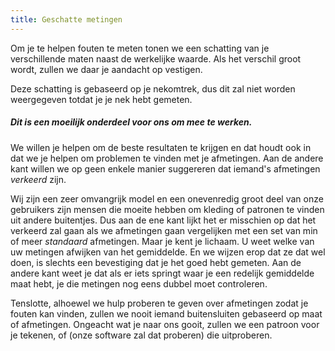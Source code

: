 ```yaml
---
title: Geschatte metingen
---
```


Om je te helpen fouten te meten tonen we een schatting van je verschillende maten naast de werkelijke waarde. Als het verschil groot wordt, zullen we daar je aandacht op vestigen.

<Tip>

Deze schatting is gebaseerd op je nekomtrek, dus dit zal niet worden weergegeven totdat je je nek hebt gemeten.

</Tip>

<Note>

##### Dit is een moeilijk onderdeel voor ons om mee te werken. 

We willen je helpen om de beste resultaten te krijgen en dat houdt ook in dat we je helpen om problemen te vinden met je afmetingen.
Aan de andere kant willen we op geen enkele manier suggereren dat iemand's afmetingen _verkeerd_ zijn.

Wij zijn een zeer omvangrijk model en een onevenredig groot deel van onze gebruikers zijn mensen die moeite hebben om kleding of patronen te vinden uit andere buitentjes.
Dus aan de ene kant lijkt het er misschien op dat het verkeerd zal gaan als we afmetingen gaan vergelijken met een set van min of meer _standaard_ afmetingen.
Maar je kent je lichaam. U weet welke van uw metingen afwijken van het gemiddelde.
En we wijzen erop dat ze dat wel doen, is slechts een bevestiging dat je het goed hebt gemeten.
Aan de andere kant weet je dat als er iets springt waar je een redelijk gemiddelde maat hebt, je die metingen nog eens dubbel moet controleren.

Tenslotte, alhoewel we hulp proberen te geven over afmetingen zodat je fouten kan vinden, zullen we nooit iemand buitensluiten gebaseerd op maat of afmetingen.
Ongeacht wat je naar ons gooit, zullen we een patroon voor je tekenen, of (onze software zal dat proberen) die uitproberen.

</Note>
